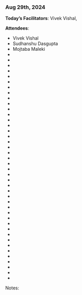 ### Aug 29th, 2024

**Today’s Facilitators**: Vivek Vishal, 


**Attendees**: 
- Vivek Vishal
- Sudhanshu Dasgupta
- Mojtaba Maleki
- 
-
-
- 
- 
- 
- 
- 
- 
- 
- 
- 
- 
- 
- 
- 
- 
- 
- 
- 
- 
- 
- 
- 
- 
- 
- 
- 
- 
- 
- 
- 
- 
- 
- 
- 
- 
- 
- 
- 
- 
- 


Notes:

